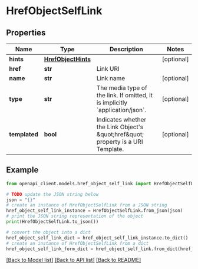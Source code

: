 # HrefObjectSelfLink


## Properties

Name | Type | Description | Notes
------------ | ------------- | ------------- | -------------
**hints** | [**HrefObjectHints**](HrefObjectHints.md) |  | [optional] 
**href** | **str** | Link URI | 
**name** | **str** | Link name | [optional] 
**type** | **str** | The media type of the link. If omitted, it is implicitly &#x60;application/json&#x60;. | [optional] 
**templated** | **bool** | Indicates whether the Link Object&#39;s \&quot;href\&quot; property is a URI Template. | [optional] 

## Example

```python
from openapi_client.models.href_object_self_link import HrefObjectSelfLink

# TODO update the JSON string below
json = "{}"
# create an instance of HrefObjectSelfLink from a JSON string
href_object_self_link_instance = HrefObjectSelfLink.from_json(json)
# print the JSON string representation of the object
print(HrefObjectSelfLink.to_json())

# convert the object into a dict
href_object_self_link_dict = href_object_self_link_instance.to_dict()
# create an instance of HrefObjectSelfLink from a dict
href_object_self_link_form_dict = href_object_self_link.from_dict(href_object_self_link_dict)
```
[[Back to Model list]](../README.md#documentation-for-models) [[Back to API list]](../README.md#documentation-for-api-endpoints) [[Back to README]](../README.md)


